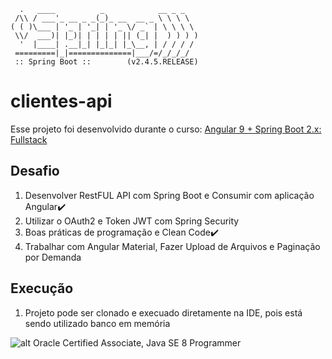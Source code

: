 ```
  .   ____          _            __ _ _
 /\\ / ___'_ __ _ _(_)_ __  __ _ \ \ \ \
( ( )\___ | '_ | '_| | '_ \/ _` | \ \ \ \
 \\/  ___)| |_)| | | | | || (_| |  ) ) ) )
  '  |____| .__|_| |_|_| |_\__, | / / / /
 =========|_|==============|___/=/_/_/_/
 :: Spring Boot ::        (v2.4.5.RELEASE)
```

# clientes-api
Esse projeto foi desenvolvido durante o curso: [Angular 9 + Spring Boot 2.x: Fullstack
](https://www.udemy.com/course/full-stack-angular9-spring-boot/) 

## Desafio
1. Desenvolver RestFUL API com Spring Boot e Consumir com aplicação Angular:heavy_check_mark:
2. Utilizar o OAuth2 e Token JWT com Spring Security
3. Boas práticas de programação e Clean Code:heavy_check_mark:
4. Trabalhar com Angular Material, Fazer Upload de Arquivos e Paginação por Demanda 

## Execução
1. Projeto pode ser clonado e execuado diretamente na IDE, pois está sendo utilizado banco em memória



![alt Oracle Certified Associate, Java SE 8 Programmer](https://images.credly.com/size/110x110/images/a9848abf-f8bd-474d-a9b4-6086da11a916/Oracle_Associates_Badge__1_.png)

